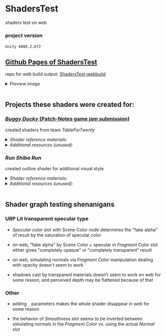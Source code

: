 # ShadersTest

shaders test on web

### project version
`Unity 6000.2.6f2`

## [Github Pages of ShadersTest](https://nebobyeoli.github.io/ShadersTest-webbuild/)

repo for web build output: [ShadersTest-webbuild](https://github.com/nebobyeoli/ShadersTest-webbuild/)

<details>
<summary><i>Preview image</i></summary>

![screenshot.png](screenshot.png)

</details>

<br>

## Projects these shaders were created for:

### [*Buggy Ducky* (Patch-Notes game jam submission)](https://tablefortwenty.itch.io/buggy-ducky)
created shaders from team *TableForTwenty*

<details>
<summary><i>Shader reference materials:</i></summary>

- [[Youtube] Glitch Shader using Unity HDRP](https://www.youtube.com/watch?v=7L9yxVwEFsA) (video uses Amplify shader graph editor, so the one in this project is manually made with Unity default shader graph editor)

- [[Reddit] Grid Skybox Shader](https://www.reddit.com/r/Unity3D/comments/m06t1i/skybox_fun_with_shader_graph/)<br>
[[Youtube] Skybox Shader using Unity URP](https://www.youtube.com/watch?v=sXevaQ8cM2c)

</details>

<details>
<summary><i>Additional resources (unused):</i></summary>

- [[Youtube] CRT Shader using Unity URP Fullscreen](https://www.youtube.com/watch?v=lOyb0_rFA1A)

</details>

### *Run Shiba Run*
created outline shader for additional visual style

<details>
<summary><i>Shader reference materials:</i></summary>

- First I followed the [Outline shader blog post for Legacy render pipeline](https://roystan.net/articles/outline-shader/) to grasp the outline implementation,

- Then I followed the [URP Fullscreen blit guide on Unity docs](https://docs.unity3d.com/6000.2/Documentation/Manual/urp/renderer-features/how-to-fullscreen-blit.html) and compared the shader & custom render feature code difference between Legacy and URP,

- I found that I needed to use [`_CameraOpaqueTexture`](https://docs.unity3d.com/Packages/com.unity.render-pipelines.universal@7.1/manual/universalrp-asset.html) instead of `_MainTex` or `_BaseMap` for it to work on URP,

- The "default" URP implementation of `struct Attributes` and `struct Varyings` can be found in `Blit.hlsl` (search in the `Library` folder of your project directory in file explorer)

- And the Render Texture method is just something I came up with, from a method I used for a project last year, don't really remember where if I had first read about it,

  render texture asset settings:
  ```js
  size = (your screen size) // (1920 x 1080 in this case)
  color format = R16G16B16A16_SFLOAT // read somewhere that this format enables transparency for the render texture
  ```
  apply the render texture into a urp unlit material, set mode to `transparent` for the outline material, apply materials to quad objects and make the orthographic output camera render them.

  This method including the last part may seem unnecessarily complicated but it was the most convenient and familiar method I could think of at the moment

- Of course, you would need to assign the objects to the layer, and make sure the layer is added on `Main Camera` (in hierarchy)'s `Rendering > Culling Mask` layers if you're using a new layer, or else you will end up with a "transparent" object with only the outline running around

- (need to check) if I remember correctly, to exclude a layer from the outline rendering (while including the layer to the correct depth calculation), you need to:
  - have the layer added on your `Outline Camera`'s Culling Mask
  - have the layer excluded on your current `Outline Renderer.asset`("PC_Outline_Renderer.asset" or "PC_Outline_Alphablend_Renderer.asset" for this project)'s Layer Mask

</details>

<details>
<summary><i>Additional resources (unused):</i></summary>

- [[Unity docs] URP custom post processing using "low code" (shader graph) guide](https://docs.unity3d.com/6000.2/Documentation/Manual/urp/post-processing/post-processing-custom-effect-low-code.html)

- [[Medium blog] Understanding "Blit" in unity](https://divinesense.medium.com/practically-understanding-graphics-blit-in-unity-1d64f802d77a)

- [[Youtube] If you ever want to use *post processing* on *transparent* render textures](https://m.youtube.com/watch?v=Pj1bR0U5Tw4)<br>
(old video, dirty not really recommended but works if you don't plan to upgrade urp or unity or something for that specific project, heard unity 6 and onwards provides something without editing internal URP code but didn't look into it)

</details>
<br>

## Shader graph testing shenanigans

### URP Lit transparent specular type
- *Specular color* slot with Scene Color node determines the "fake alpha" of result by the saturation of specular color
- on web, "fake alpha" by Scene Color + specular in *Fragment Color* slot either gives "completely opaque" or "completely transparent" result
- on web, simulating normals via *Fragment Color* manipulation dealing with opacity doesn't seem to work

- shadows cast by transparent materials doesn't seem to work on web for some reason, and perceived depth may be flattened because of that

### Other

- adding `_` parameters makes the whole shader disappear in web for some reason

- the behavior of *Smoothness* slot seems to be inverted between simulating normals in the *Fragment Color* vs. using the actual *Normal* slot
